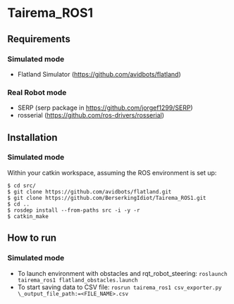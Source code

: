 # Tairema_ROS1

## Requirements
### Simulated mode
- Flatland Simulator (https://github.com/avidbots/flatland)
### Real Robot mode
- SERP (serp package in https://github.com/jorgef1299/SERP)
- rosserial (https://github.com/ros-drivers/rosserial)

## Installation

### Simulated mode
Within your catkin workspace, assuming the ROS environment is set up:
```
$ cd src/
$ git clone https://github.com/avidbots/flatland.git
$ git clone https://github.com/BerserkingIdiot/Tairema_ROS1.git
$ cd ..
$ rosdep install --from-paths src -i -y -r
$ catkin_make
```
## How to run
### Simulated mode
- To launch environment with obstacles and rqt_robot_steering: `roslaunch tairema_ros1 flatland_obstacles.launch`
- To start saving data to CSV file: `rosrun tairema_ros1 csv_exporter.py \_output_file_path:=<FILE_NAME>.csv`
